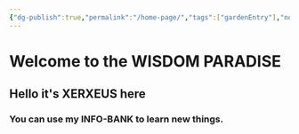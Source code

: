 ```yaml
---
{"dg-publish":true,"permalink":"/home-page/","tags":["gardenEntry"],"noteIcon":""}
---
```


# Welcome to the WISDOM PARADISE 
## Hello it's XERXEUS here 
### You can use my INFO-BANK to learn new things.
